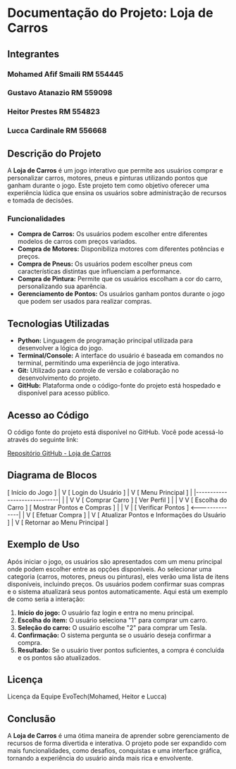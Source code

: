 # Documentação do Projeto: Loja de Carros

## Integrantes
### Mohamed Afif Smaili RM 554445
### Gustavo Atanazio RM 559098
### Heitor Prestes RM 554823
### Lucca Cardinale RM 556668

## Descrição do Projeto

A **Loja de Carros** é um jogo interativo que permite aos usuários comprar e personalizar carros, motores, pneus e pinturas utilizando pontos que ganham durante o jogo. Este projeto tem como objetivo oferecer uma experiência lúdica que ensina os usuários sobre administração de recursos e tomada de decisões.

### Funcionalidades
- **Compra de Carros:** Os usuários podem escolher entre diferentes modelos de carros com preços variados.
- **Compra de Motores:** Disponibiliza motores com diferentes potências e preços.
- **Compra de Pneus:** Os usuários podem escolher pneus com características distintas que influenciam a performance.
- **Compra de Pintura:** Permite que os usuários escolham a cor do carro, personalizando sua aparência.
- **Gerenciamento de Pontos:** Os usuários ganham pontos durante o jogo que podem ser usados para realizar compras.

## Tecnologias Utilizadas

- **Python:** Linguagem de programação principal utilizada para desenvolver a lógica do jogo.
- **Terminal/Console:** A interface do usuário é baseada em comandos no terminal, permitindo uma experiência de jogo interativa.
- **Git:** Utilizado para controle de versão e colaboração no desenvolvimento do projeto.
- **GitHub:** Plataforma onde o código-fonte do projeto está hospedado e disponível para acesso público.

## Acesso ao Código

O código fonte do projeto está disponível no GitHub. Você pode acessá-lo através do seguinte link:

[Repositório GitHub - Loja de Carros](https://github.com/afeifz/sprint-python)

## Diagrama de Blocos

[ Início do Jogo ]
       |
       V
[ Login do Usuário ]
       |
       V
[ Menu Principal ]
       |
       |-----------------------------|
       |                             |
       V                             V
[ Comprar Carro ]             [ Ver Perfil ]
       |                             |
       V                             V
[ Escolha do Carro ]       [ Mostrar Pontos e Compras ]
       |                             |
       V                             |
[ Verificar Pontos ] <--------------|
       |
       V
[ Efetuar Compra ]
       |
       V
[ Atualizar Pontos e Informações do Usuário ]
       |
       V
[ Retornar ao Menu Principal ]


## Exemplo de Uso

Após iniciar o jogo, os usuários são apresentados com um menu principal onde podem escolher entre as opções disponíveis. Ao selecionar uma categoria (carros, motores, pneus ou pinturas), eles verão uma lista de itens disponíveis, incluindo preços. Os usuários podem confirmar suas compras e o sistema atualizará seus pontos automaticamente. Aqui está um exemplo de como seria a interação:

1. **Início do jogo:** O usuário faz login e entra no menu principal.
2. **Escolha do item:** O usuário seleciona "1" para comprar um carro.
3. **Seleção do carro:** O usuário escolhe "2" para comprar um Tesla.
4. **Confirmação:** O sistema pergunta se o usuário deseja confirmar a compra.
5. **Resultado:** Se o usuário tiver pontos suficientes, a compra é concluída e os pontos são atualizados.

## Licença

Licença da Equipe EvoTech(Mohamed, Heitor e Lucca)

## Conclusão

A **Loja de Carros** é uma ótima maneira de aprender sobre gerenciamento de recursos de forma divertida e interativa. O projeto pode ser expandido com mais funcionalidades, como desafios, conquistas e uma interface gráfica, tornando a experiência do usuário ainda mais rica e envolvente.


